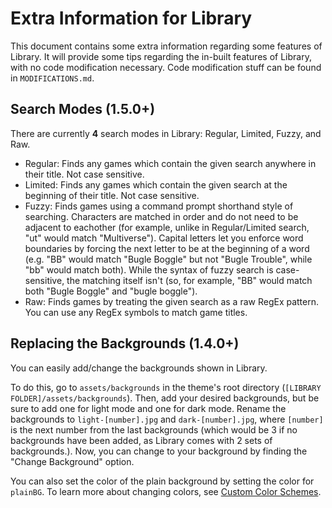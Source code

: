 # Extra Information for Library

This document contains some extra information regarding some features of Library. It will provide some tips regarding the in-built features of Library, with no code modification necessary. Code modification stuff can be found in `MODIFICATIONS.md`.

## Search Modes (1.5.0+)

There are currently **4** search modes in Library: Regular, Limited, Fuzzy, and Raw.

- Regular: Finds any games which contain the given search anywhere in their title. Not case sensitive.
- Limited: Finds any games which contain the given search at the beginning of their title. Not case sensitive.
- Fuzzy: Finds games using a command prompt shorthand style of searching. Characters are matched in order and do not need to be adjacent to eachother (for example, unlike in Regular/Limited search, "ut" would match "Multiverse"). Capital letters let you enforce word boundaries by forcing the next letter to be at the beginning of a word (e.g. "BB" would match "Bugle Boggle" but not "Bugle Trouble", while "bb" would match both). While the syntax of fuzzy search is case-sensitive, the matching itself isn't (so, for example, "BB" would match both "Bugle Boggle" and "bugle boggle").
- Raw: Finds games by treating the given search as a raw RegEx pattern. You can use any RegEx symbols to match game titles.


## Replacing the Backgrounds (1.4.0+)

You can easily add/change the backgrounds shown in Library.

To do this, go to `assets/backgrounds` in the theme's root directory (`[LIBRARY FOLDER]/assets/backgrounds`). Then, add your desired backgrounds, but be sure to add one for light mode and one for dark mode. Rename the backgrounds to `light-[number].jpg` and `dark-[number].jpg`, where `[number]` is the next number from the last backgrounds (which would be 3 if no backgrounds have been added, as Library comes with 2 sets of backgrounds.). Now, you can change to your background by finding the "Change Background" option.

You can also set the color of the plain background by setting the color for `plainBG`. To learn more about changing colors, see [Custom Color Schemes](#custom-color-schemes).
